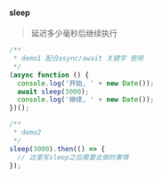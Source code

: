 #### sleep

> 延迟多少毫秒后继续执行

```javascript
/**
 * demo1 配合async/await 关键字 使用
 */
(async function () {
  console.log('开始, ' + new Date());
  await sleep(3000);
  console.log('继续, ' + new Date());
})();

/**
 * demo2
 */
sleep(3000).then(() => {
  // 这里写sleep之后需要去做的事情
});
```
